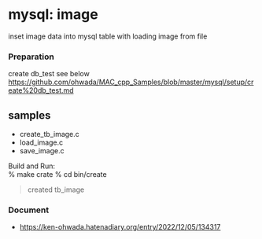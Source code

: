 mysql: image
===============

inset image data into mysql table
with loading image from file

### Preparation  
create db_test
see below  
https://github.com/ohwada/MAC_cpp_Samples/blob/master/mysql/setup/create%20db_test.md


## samples
- create_tb_image.c
- load_image.c
- save_image.c


Build and Run:  
% make crate
% cd bin/create 
> created tb_image


### Document  
- https://ken-ohwada.hatenadiary.org/entry/2022/12/05/134317
